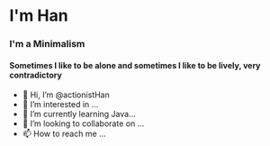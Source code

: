 # I'm Han
### I'm a Minimalism
#### Sometimes I like to be alone and sometimes I like to be lively, very contradictory

- 👋 Hi, I’m @actionistHan
- 👀 I’m interested in ...
- 🌱 I’m currently learning Java...
- 💞️ I’m looking to collaborate on ...
- 📫 How to reach me ...

<!---
actionistHan/actionistHan is a ✨ special ✨ repository because its `README.md` (this file) appears on your GitHub profile.
You can click the Preview link to take a look at your changes.
--->
